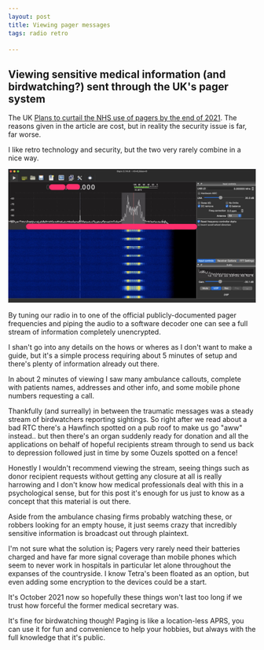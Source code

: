 ```yaml
---
layout: post
title: Viewing pager messages
tags: radio retro

---
```


## Viewing sensitive medical information (and birdwatching?) sent through the UK's pager system

The UK [Plans to curtail the NHS use of pagers by the end of 2021](https://www.bbc.co.uk/news/technology-47332415). The reasons given in the article are cost, but in reality the security issue is far, far worse.

I like retro technology and security, but the two very rarely combine in a nice way.

[<img src="../images/pagers/1.jpg"
  style="width: 800px;"/>](../images/pagers/1.jpg)

By tuning our radio in to one of the official publicly-documented pager frequencies and piping the audio to a software decoder one can see a full stream of information completely unencrypted.

I shan't go into any details on the hows or wheres as I don't want to make a guide, but it's a simple process requiring about 5 minutes of setup and there's plenty of information already out there.

In about 2 minutes of viewing I saw many ambulance callouts, complete with patients names, addresses and other info, and some mobile phone numbers requesting a call.

Thankfully (and surreally) in between the traumatic messages was a steady stream of birdwatchers reporting sightings. So right after we read about a bad RTC there's a Hawfinch spotted on a pub roof to make us go "aww" instead.. but then there's an organ suddenly ready for donation and all the applications on behalf of hopeful recipients stream through to send us back to depression followed just in time by some Ouzels spotted on a fence!

Honestly I wouldn't recommend viewing the stream, seeing things such as donor recipient requests without getting any closure at all is really harrowing and I don't know how medical professionals deal with this in a psychological sense, but for this post it's enough for us just to know as a concept that this material is out there.

Aside from the ambulance chasing firms probably watching these, or robbers looking for an empty house, it just seems crazy that incredibly sensitive information is broadcast out through plaintext.

I'm not sure what the solution is; Pagers very rarely need their batteries charged and have far more signal coverage than mobile phones which seem to never work in hospitals in particular let alone throughout the expanses of the countryside. I know Tetra's been floated as an option, but even adding some encryption to the devices could be a start.

It's October 2021 now so hopefully these things won't last too long if we trust how forceful the former medical secretary was.

It's fine for birdwatching though! Paging is like a location-less APRS, you can use it for fun and convenience to help your hobbies, but always with the full knowledge that it's public.
